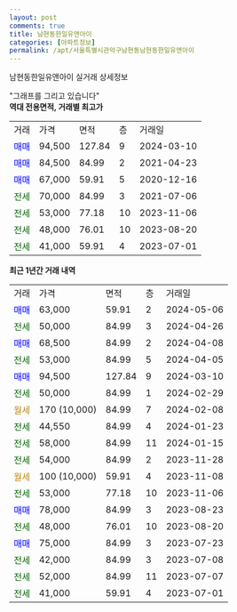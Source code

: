 ```yaml
---
layout: post
comments: true
title: 남현동한일유앤아이
categories: [아파트정보]
permalink: /apt/서울특별시관악구남현동남현동한일유앤아이
---
```


남현동한일유앤아이 실거래 상세정보

<script type="text/javascript">
  google.charts.load('current', {'packages':['line', 'corechart']});
  google.charts.setOnLoadCallback(drawChart);

  function drawChart() {
    var data = new google.visualization.DataTable();
    data.addColumn('date', '거래일');
    data.addColumn('number', "매매");
    data.addColumn('number', "전세");
    data.addColumn('number', "전매");

    data.addRows([[new Date(Date.parse("2024-05-06")), 63000, null, null], [new Date(Date.parse("2024-04-26")), null, 50000, null], [new Date(Date.parse("2024-04-08")), 68500, null, null], [new Date(Date.parse("2024-04-05")), null, 53000, null], [new Date(Date.parse("2024-03-10")), 94500, null, null], [new Date(Date.parse("2024-02-29")), null, 50000, null], [new Date(Date.parse("2024-02-08")), null, null, null], [new Date(Date.parse("2024-01-23")), null, 44550, null], [new Date(Date.parse("2024-01-15")), null, 58000, null], [new Date(Date.parse("2023-11-28")), null, 54000, null], [new Date(Date.parse("2023-11-08")), null, null, null], [new Date(Date.parse("2023-11-06")), null, 53000, null], [new Date(Date.parse("2023-08-23")), 78000, null, null], [new Date(Date.parse("2023-08-20")), null, 48000, null], [new Date(Date.parse("2023-07-23")), 75000, null, null], [new Date(Date.parse("2023-07-08")), null, 42000, null], [new Date(Date.parse("2023-07-07")), null, 52000, null], [new Date(Date.parse("2023-07-01")), null, 41000, null]]);

    var options = {
      hAxis: {
        format: 'yyyy/MM/dd'
      },    
      lineWidth: 0,
      pointsVisible: true,    
      title: '최근 1년간 유형별 실거래가 분포',
      legend: { position: 'bottom' }
    };

    var formatter = new google.visualization.NumberFormat({pattern:'###,###'} );
    formatter.format(data, 1);
    formatter.format(data, 2);
    
    setTimeout(function() {
        var chart = new google.visualization.LineChart(document.getElementById('columnchart_material'));
        chart.draw(data, (options));
        document.getElementById('loading').style.display = 'none';
    }, 200);
  }
</script>


<div id="loading" style="z-index:20; display: block; margin-left: 0px">"그래프를 그리고 있습니다"</div>
<div id="columnchart_material" style="width: 95%; margin-left: 0px; display: block"></div>
<!-- contents start -->
<b>역대 전용면적, 거래별 최고가</b>
<table class="sortable">
    <tr>
      <td>거래</td>
      <td>가격</td>
      <td>면적</td>
      <td>층</td>
      <td>거래일</td>
    </tr>
        <tr>
          <td><a style="color: blue">매매</a></td>
          <td>94,500</td>
          <td>127.84</td>
          <td>9</td>
          <td>2024-03-10</td>
        </tr>            <tr>
          <td><a style="color: blue">매매</a></td>
          <td>84,500</td>
          <td>84.99</td>
          <td>2</td>
          <td>2021-04-23</td>
        </tr>            <tr>
          <td><a style="color: blue">매매</a></td>
          <td>67,000</td>
          <td>59.91</td>
          <td>5</td>
          <td>2020-12-16</td>
        </tr>        
        <tr>
              <td><a style="color: darkgreen">전세</a></td>
              <td>70,000</td>
              <td>84.99</td>
              <td>3</td>
              <td>2021-07-06</td>
            </tr>            <tr>
              <td><a style="color: darkgreen">전세</a></td>
              <td>53,000</td>
              <td>77.18</td>
              <td>10</td>
              <td>2023-11-06</td>
            </tr>            <tr>
              <td><a style="color: darkgreen">전세</a></td>
              <td>48,000</td>
              <td>76.01</td>
              <td>10</td>
              <td>2023-08-20</td>
            </tr>            <tr>
              <td><a style="color: darkgreen">전세</a></td>
              <td>41,000</td>
              <td>59.91</td>
              <td>4</td>
              <td>2023-07-01</td>
            </tr>        
    
</table>

<b>최근 1년간 거래 내역</b>

<table class="sortable">
    <tr>
      <td>거래</td>
      <td>가격</td>
      <td>면적</td>
      <td>층</td>
      <td>거래일</td>
    </tr>
    <tr>
      <td><a style="color: blue">매매</a></td>
      <td>63,000</td>
      <td>59.91</td>
      <td>2</td>
      <td>2024-05-06</td>
    </tr>          <tr>
      <td><a style="color: darkgreen">전세</a></td>
      <td>50,000</td>
      <td>84.99</td>
      <td>3</td>
      <td>2024-04-26</td>
    </tr>          <tr>
      <td><a style="color: blue">매매</a></td>
      <td>68,500</td>
      <td>84.99</td>
      <td>2</td>
      <td>2024-04-08</td>
    </tr>          <tr>
      <td><a style="color: darkgreen">전세</a></td>
      <td>53,000</td>
      <td>84.99</td>
      <td>5</td>
      <td>2024-04-05</td>
    </tr>          <tr>
      <td><a style="color: blue">매매</a></td>
      <td>94,500</td>
      <td>127.84</td>
      <td>9</td>
      <td>2024-03-10</td>
    </tr>          <tr>
      <td><a style="color: darkgreen">전세</a></td>
      <td>50,000</td>
      <td>84.99</td>
      <td>1</td>
      <td>2024-02-29</td>
    </tr>          <tr>
      <td><a style="color: darkgoldenrod">월세</a></td>
      <td>170 (10,000)</td>
      <td>84.99</td>
      <td>7</td>
      <td>2024-02-08</td>
    </tr>          <tr>
      <td><a style="color: darkgreen">전세</a></td>
      <td>44,550</td>
      <td>84.99</td>
      <td>4</td>
      <td>2024-01-23</td>
    </tr>          <tr>
      <td><a style="color: darkgreen">전세</a></td>
      <td>58,000</td>
      <td>84.99</td>
      <td>11</td>
      <td>2024-01-15</td>
    </tr>          <tr>
      <td><a style="color: darkgreen">전세</a></td>
      <td>54,000</td>
      <td>84.99</td>
      <td>2</td>
      <td>2023-11-28</td>
    </tr>          <tr>
      <td><a style="color: darkgoldenrod">월세</a></td>
      <td>100 (10,000)</td>
      <td>59.91</td>
      <td>4</td>
      <td>2023-11-08</td>
    </tr>          <tr>
      <td><a style="color: darkgreen">전세</a></td>
      <td>53,000</td>
      <td>77.18</td>
      <td>10</td>
      <td>2023-11-06</td>
    </tr>          <tr>
      <td><a style="color: blue">매매</a></td>
      <td>78,000</td>
      <td>84.99</td>
      <td>3</td>
      <td>2023-08-23</td>
    </tr>          <tr>
      <td><a style="color: darkgreen">전세</a></td>
      <td>48,000</td>
      <td>76.01</td>
      <td>10</td>
      <td>2023-08-20</td>
    </tr>          <tr>
      <td><a style="color: blue">매매</a></td>
      <td>75,000</td>
      <td>84.99</td>
      <td>3</td>
      <td>2023-07-23</td>
    </tr>          <tr>
      <td><a style="color: darkgreen">전세</a></td>
      <td>42,000</td>
      <td>84.99</td>
      <td>3</td>
      <td>2023-07-08</td>
    </tr>          <tr>
      <td><a style="color: darkgreen">전세</a></td>
      <td>52,000</td>
      <td>84.99</td>
      <td>11</td>
      <td>2023-07-07</td>
    </tr>          <tr>
      <td><a style="color: darkgreen">전세</a></td>
      <td>41,000</td>
      <td>59.91</td>
      <td>4</td>
      <td>2023-07-01</td>
    </tr>      </table>
<!-- contents end -->    

